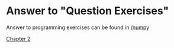 # Answer to "Question Exercises"

Answer to programming exercises can be found in [/numpy](/numpy)


[Chapter 2](/exercises/2)
